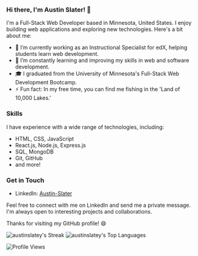 ### Hi there, I'm Austin Slater! 👋

I'm a Full-Stack Web Developer based in Minnesota, United States. I enjoy building web applications and exploring new technologies. Here's a bit about me:

- 🔭 I’m currently working as an Instructional Specialist for edX, helping students learn web development.
- 🌱 I’m constantly learning and improving my skills in web and software development.
- 🎓 I graduated from the University of Minnesota's Full-Stack Web Development Bootcamp.
- ⚡ Fun fact: In my free time, you can find me fishing in the 'Land of 10,000 Lakes.'

### Skills

I have experience with a wide range of technologies, including:

- HTML, CSS, JavaScript
- React.js, Node.js, Express.js
- SQL, MongoDB
- Git, GitHub
- and more!

### Get in Touch

- LinkedIn: [Austin-Slater](https://www.linkedin.com/in/austin-slater-1141b8225/)

Feel free to connect with me on LinkedIn and send me a private message. I'm always open to interesting projects and collaborations.

Thanks for visiting my GitHub profile! 😄



<!-- ![austinslatey's Stats](https://github-readme-stats.vercel.app/api?username=austinslatey&theme=vue-dark&show_icons=true&hide_border=true&count_private=true) -->
![austinslatey's Streak](https://github-readme-streak-stats.herokuapp.com/?user=austinslatey&theme=vue-dark&hide_border=true)
![austinslatey's Top Languages](https://github-readme-stats.vercel.app/api/top-langs/?username=austinslatey&theme=vue-dark&show_icons=true&hide_border=true&layout=compact)

![Profile Views](https://komarev.com/ghpvc/?username=austinslatey) 



